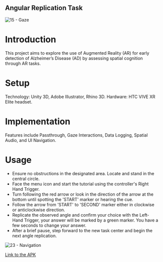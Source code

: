 ## Angular Replication Task

![15 - Gaze](https://github.com/AngryTengri/AngularReplicationTask/assets/83927886/5a28347f-4186-405e-bc54-86a5acdf6414)

# Introduction
This project aims to explore the use of Augmented Reality (AR) for early detection of Alzheimer’s Disease (AD) by assessing spatial cognition through AR tasks.

# Setup
Technology: Unity 3D, Adobe Illustrator, Rhino 3D.
Hardware: HTC VIVE XR Elite headset.

# Implementation
Features include Passthrough, Gaze Interactions, Data Logging, Spatial Audio, and UI Navigation.

# Usage
- Ensure no obstructions in the designated area. Locate and stand in the central circle.
- Face the menu icon and start the tutorial using the controller's Right Hand Trigger.
- Turn following the red arrow or look in the direction of the arrow at the bottom until spotting the 'START' marker or hearing the cue.
- Follow the arrow from 'START' to 'SECOND' marker either in clockwise or anticlockwise direction.
- Replicate the observed angle and confirm your choice with the Left-Hand Trigger, your answer will be marked by a green marker. You have a few seconds to change your answer.
- After a brief pause, step forward to the new task center and begin the next angle replication.

![23 - Navigation](https://github.com/AngryTengri/AngularReplicationTask/assets/83927886/146a7f6c-55a6-46de-9051-974bf15cbab5)

[Link to the APK](https://drive.google.com/file/d/1F5ZFZselQTYY3VYB9zahovuqIDV17QIx/view?usp=sharing)
